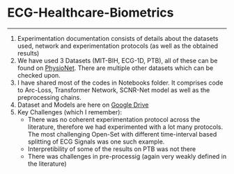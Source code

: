 # **ECG-Healthcare-Biometrics**
---

1. Experimentation documentation consists of details about the datasets used, network and experimentation protocols (as well as the obtained results)
2. We have used 3 Datasets (MIT-BIH, ECG-1D, PTB), all of these can be found on [PhysioNet](https://physionet.org/about/database/). There are multiple other datasets which can be checked upon.
3. I have shared most of the codes in Notebooks folder. It comprises code to Arc-Loss, Transformer Network, SCNR-Net model as well as the preprocessing chains.
4. Dataset and Models are here on [Google Drive]()
5. Key Challenges (which I remember):
   * There was no coherent experimentation protocol across the literature, therefore we had experimented with a lot many protocols. The most challenging Open-Set with different time-interval based splitting of ECG Signals was one such example.
   * Interpretibility of some of the results on PTB was not there
   * There was challenges in pre-processig (again very weakly defined in the literature)
